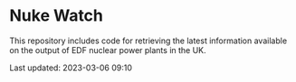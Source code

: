 # Nuke Watch

This repository includes code for retrieving the latest information available on the output of EDF nuclear power plants in the UK.

Last updated: 2023-03-06 09:10